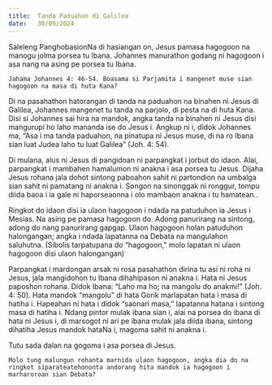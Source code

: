 ```yaml
---
title:  Tanda Paduahon di Galilea
date:   30/09/2024
---
```


Saleleng PanghobasionNa di hasiangan on, Jesus pamasa hagogoon na manogu jolma porsea tu Ibana. Johannes manurathon godang ni hagogoon i asa nang na asing pe porsea tu Ibana.

`Jahama Johannes 4: 46-54. Boasama si Parjamita i mangenet muse sian hagogoon na masa di huta Kana?`

Di na pasahathon hatorangan di tanda na paduahon na binahen ni Jesus di Galilea, Johannes mangenet tu tanda na parjolo, di pesta na di huta Kana. Disi si Johannes sai hira na mandok, angka tanda na binahen ni Jesus disi mangurupi ho laho mananda ise do Jesus i. Angkup ni i, didok Johannes ma, “Asa i ma tanda paduahon, na pinatupa ni Jesus muse, di na ro Ibana sian luat Judea laho tu luat Galilea” (Joh. 4: 54).

Di mulana, alus ni Jesus di pangidoan ni parpangkat i jorbut do idaon. Alai, parpangkat i mambahen hamalumon ni anakna i asa porsea tu Jesus. Dijaha Jesus rohana jala dohot sintong paboahon sahit ni partondion na umbalga sian sahit ni pamatang ni anakna i. Songon na sinonggak ni ronggur, tompu diida baoa i ia gale ni haporseaonna i olo mambaon anakna i tu hamatean..

Ringkot do idaon disi ia ulaon hagogoon i ndada na patuduhon ia Jesus i Mesias. Na asing pe pamasa hagogoon do. Adong panurirang na sintong, adong do nang panurirang gapgap. Ulaon hagogoon holan patuduhon halongangan; angka i ndada lapatanna na Debata na mangulahon saluhutna. (Sibolis tarpatupana do “hagogoon,” molo lapatan ni ulaon hagogoon disi ulaon halongangan)

Parpangkat i mardongan arsak ni rosa pasahathon dirina tu asi ni roha ni Jesus, jala mangidohon tu Ibana dihahipason ni anakna i. Hata ni Jesus paposhon rohana. Didok Ibana: “Laho ma ho; na mangolu do anakmi!” (Joh. 4: 50). Hata mandok “mangolu” di hata Gorik marlapatan hata i masa di hatiha i. Hapeahan ni hata i didok “saonari masa,” lapatanna hatana i sintong masa di hatiha i. Ndang pintor mulak ibana sian i, alai na porsea do ibana di hata ni Jesus i, di marsogot ni ari pe ibana mulak jala diida ibana, sintong dihatiha Jesus mandok hataNa i, magoma sahit ni anakna i.

Tutu sada dalan na gogoma i asa porsea di Jesus.

`Molo tung malungun rohanta marnida ulaon hagogoon, angka dia do na ringkot siparateatehononta andorang hita mandok ia hagogoon i marharoroan sian Debata?`